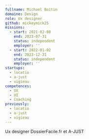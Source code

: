 ```yaml
---
fullname: Michael Boitin
domaine: Design
role: Ux designer
github: mickeymick25
missions:
  - start: 2021-02-08
    end: 2023-07-31
    status: independent
    employer: ''
  - start: 2022-01-02
    end: 2023-12-31
    status: independent
    employer: ''
startups:
  - locatio
  - a-just
  - vigieau
competences:
  - UX
  - UI
  - Coaching
previously:
  - locatio
  - a-just
  - vigieau
---
```

Ux designer DossierFacile.fr et A-JUST
